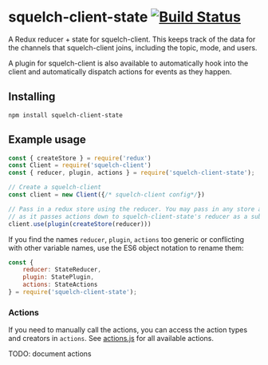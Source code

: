 # squelch-client-state [![Build Status](https://travis-ci.org/rahatarmanahmed/squelch-client-state.svg?branch=master)](https://travis-ci.org/rahatarmanahmed/squelch-client-state)
A Redux reducer + state for squelch-client. This keeps track of the data for the channels that squelch-client joins, including the topic, mode, and users.

A plugin for squelch-client is also available to automatically hook into the client and automatically dispatch actions for events as they happen.

## Installing
`npm install squelch-client-state`

## Example usage
```js
const { createStore } = require('redux')
const Client = require('squelch-client')
const { reducer, plugin, actions } = require('squelch-client-state');

// Create a squelch-client
const client = new Client({/* squelch-client config*/})

// Pass in a redux store using the reducer. You may pass in any store as long
// as it passes actions down to squelch-client-state's reducer as a subreducer.
client.use(plugin(createStore(reducer)))
```

If you find the names `reducer`, `plugin`, `actions` too generic or conflicting with other variable names, use the ES6 object notation to rename them:

```js
const {
    reducer: StateReducer,
    plugin: StatePlugin,
    actions: StateActions
} = require('squelch-client-state');
```

### Actions

If you need to manually call the actions, you can access the action types and creators in `actions`. See [actions.js](/src/actions.js) for all available actions.

TODO: document actions
